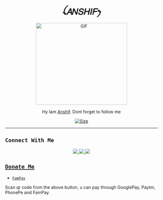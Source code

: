 <h1 align="center">ꪶ𝐴𝑁𝑆𝐻𝐼𝐹ꫂ<br></h1>
<p align="center">
<img src="https://graph.org/file/09b5d769fddce5a771563.jpg" alt="GIF" width="300" height="270"/>
</p>

<p align="center">
 Hy Iam <a href="https://github.com/ANSHIF-HASSAN" target="_blank">Anshif<a>. Dont forget to follow me
</p>

<p align="center">
<a href="[https://youtu.be/WiIqCdiDjFo](https://youtube.com/@anshifmodz3490)"><img title="Size" src="https://img.shields.io/badge/Tutorial-Video-green"></a>
</p>

------

## ```Connect With Me```
<p align="center">
<a href="https://wa.me/917902481848"><img src="https://img.shields.io/badge/Contact Anshif-25D366?style=for-the-badge&logo=whatsapp&logoColor=white" />
<a href="https://chat.wha6776tsapp.com/HYj9wu5Jrv6C566ROxyeQbHoS"><img src="https://img.shields.io/badge/Join Official GC-25D366?style=for-the-badge&logo=whatsapp&logoColor=white" />
<a href="https://youtube.com/@anshifmodz3490"><img src="https://img.shields.io/badge/Subscribe Anshif-ff0000?style=for-the-badge&logo=youtube&logoColor=ff000000&link=https://youtube.com/@anshifmodz3490" /><br>
</p>

## ```Donate Me```

- [`FamPay`](https://telegra.ph/file/7b098fd5702daeb7e0.jpg)

<p align="left">
Scan qr code from the above button, u can pay through GooglePay, Paytm, PhonePe and FamPay.
</p>


